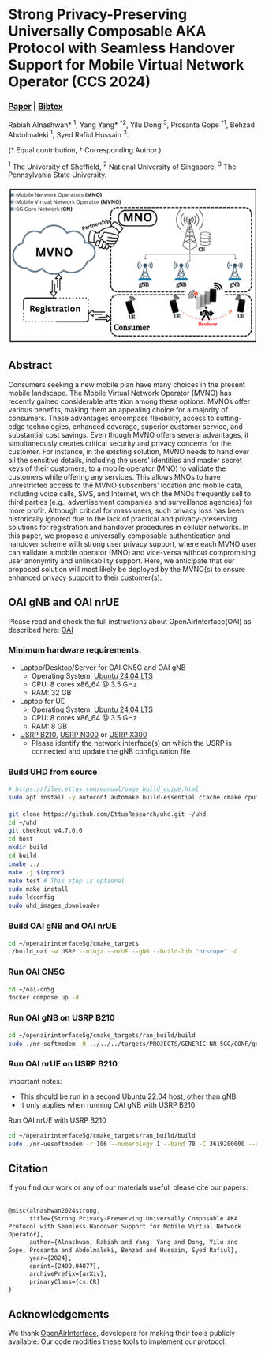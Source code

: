 # Strong Privacy-Preserving Universally Composable AKA Protocol with Seamless Handover Support for Mobile Virtual Network Operator (CCS 2024)

### [Paper](https://arxiv.org/abs/2409.04877) | [Bibtex](#bibtex)

Rabiah Alnashwan\* $^1$, Yang Yang\* $^†{^2}$, Yilu Dong $^3$, Prosanta Gope $^†{^1}$, Behzad Abdolmaleki $^1$, Syed Rafiul Hussain $^3$.


(* Equal contribution, $†$ Corresponding Author.)

$^1$ The University of Sheffield, $^2$ National University of Singapore, $^3$ The Pennsylvania State University.

![System Model](mvno.png)

## Abstract
<!-- **Abstract** -->

Consumers seeking a new mobile plan have many choices in the present mobile landscape. The Mobile Virtual Network Operator (MVNO) has recently gained considerable attention among these options. MVNOs offer various benefits, making them an appealing choice for a majority of consumers. These advantages encompass flexibility, access to cutting-edge technologies, enhanced coverage, superior customer service, and substantial cost savings.  Even though MVNO offers several advantages, it simultaneously creates critical security and privacy concerns for the customer. For instance, in the existing solution, MVNO needs to hand over all the sensitive details, including the users' identities and master secret keys of their customers, to a mobile operator (MNO) to validate the customers while offering any services. This allows MNOs to have unrestricted access to the MVNO subscribers' location and mobile data, including voice calls, SMS, and Internet, which the MNOs frequently sell to third parties (e.g., advertisement companies and surveillance agencies) for more profit. Although critical for mass users, such privacy loss has been historically ignored due to the lack of practical and privacy-preserving solutions for registration and handover procedures in cellular networks. In this paper, we propose a universally composable authentication and handover scheme with strong user privacy support, where each MVNO user can validate a mobile operator (MNO) and vice-versa without compromising user anonymity and unlinkability support.  Here, we anticipate that our proposed solution will most likely be deployed by the MVNO(s) to ensure enhanced privacy support to their customer(s).  






## OAI gNB and OAI nrUE


Please read and check the full instructions about OpenAirInterface(OAI) as described here:
[OAI](https://gitlab.eurecom.fr/oai/openairinterface5g/-/blob/develop/doc/NR_SA_Tutorial_OAI_nrUE.md?ref_type=heads&plain=0)


### Minimum hardware requirements:
- Laptop/Desktop/Server for OAI CN5G and OAI gNB
    - Operating System: [Ubuntu 24.04 LTS](https://releases.ubuntu.com/24.04/ubuntu-24.04.1-desktop-amd64.iso)
    - CPU: 8 cores x86_64 @ 3.5 GHz
    - RAM: 32 GB
- Laptop for UE
    - Operating System: [Ubuntu 24.04 LTS](https://releases.ubuntu.com/24.04/ubuntu-24.04.1-desktop-amd64.iso)
    - CPU: 8 cores x86_64 @ 3.5 GHz
    - RAM: 8 GB
- [USRP B210](https://www.ettus.com/all-products/ub210-kit/), [USRP N300](https://www.ettus.com/all-products/USRP-N300/) or [USRP X300](https://www.ettus.com/all-products/x300-kit/)
    - Please identify the network interface(s) on which the USRP is connected and update the gNB configuration file


### Build UHD from source
```bash
# https://files.ettus.com/manual/page_build_guide.html
sudo apt install -y autoconf automake build-essential ccache cmake cpufrequtils doxygen ethtool g++ git inetutils-tools libboost-all-dev libncurses-dev libusb-1.0-0 libusb-1.0-0-dev libusb-dev python3-dev python3-mako python3-numpy python3-requests python3-scipy python3-setuptools python3-ruamel.yaml

git clone https://github.com/EttusResearch/uhd.git ~/uhd
cd ~/uhd
git checkout v4.7.0.0
cd host
mkdir build
cd build
cmake ../
make -j $(nproc)
make test # This step is optional
sudo make install
sudo ldconfig
sudo uhd_images_downloader
```


### Build OAI gNB and OAI nrUE

```bash
cd ~/openairinterface5g/cmake_targets
./build_oai -w USRP --ninja --nrUE --gNB --build-lib "nrscope" -C
```

### Run OAI CN5G

```bash
cd ~/oai-cn5g
docker compose up -d
```

### Run OAI gNB on USRP B210
```bash
cd ~/openairinterface5g/cmake_targets/ran_build/build
sudo ./nr-softmodem -O ../../../targets/PROJECTS/GENERIC-NR-5GC/CONF/gnb.sa.band78.fr1.106PRB.usrpb210.conf --gNBs.[0].min_rxtxtime 6 --sa -E --continuous-tx
```

### Run OAI nrUE on USRP B210
Important notes:
- This should be run in a second Ubuntu 22.04 host, other than gNB
- It only applies when running OAI gNB with USRP B210

Run OAI nrUE with USRP B210
```bash
cd ~/openairinterface5g/cmake_targets/ran_build/build
sudo ./nr-uesoftmodem -r 106 --numerology 1 --band 78 -C 3619200000 --ue-fo-compensation --sa -E --uicc0.imsi 001010000000001
```




<a name="bibtex"></a>
## Citation

If you find our work or any of our materials useful, please cite our papers:
```

@misc{alnashwan2024strong,
      title={Strong Privacy-Preserving Universally Composable AKA Protocol with Seamless Handover Support for Mobile Virtual Network Operator}, 
      author={Alnashwan, Rabiah and Yang, Yang and Dong, Yilu and Gope, Prosanta and Abdolmaleki, Behzad and Hussain, Syed Rafiul},
      year={2024},
      eprint={2409.04877},
      archivePrefix={arXiv},
      primaryClass={cs.CR}
}

```



## Acknowledgements

We thank [OpenAirInterface](https://openairinterface.org/), developers for making their tools publicly available. Our code modifies these tools to implement our protocol.  
